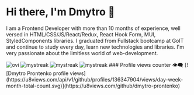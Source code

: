 # Hi there, I'm Dmytro 👋
I am a Frontend Developer with more than 10 months of experience, well versed in HTML/CSS/JS/React/Redux, React Hook Form, MUI, StyledComponents libraries. I graduated from Fullstack bootcamp at GoIT and continue to study every day, learn new technologies and libraries. I'm very passionate about the limitless world of web-development.

<img src="https://github-readme-stats.vercel.app/api/top-langs?username=dmytro-prontenko&show_icons=true&locale=en&layout=compact&theme=chartreuse-dark" alt="ovi" /> 
<img src="https://github-readme-streak-stats.herokuapp.com/?user=dmytro-prontenko&theme=tokyonight" alt="mystreak"/>
<img src="https://www.codewars.com/users/dmytro-prontenko/badges/small" alt="mystreak"/>
<img src="https://www.codewars.com/users/dmytro-prontenko/badges/small" alt="mystreak"/>
### Profile views counter 👁️‍🗨️
[![Dmytro Prontenko profile views](https://u8views.com/api/v1/github/profiles/136347904/views/day-week-month-total-count.svg)](https://u8views.com/github/dmytro-prontenko)
